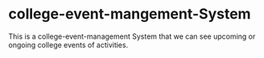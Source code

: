 # college-event-mangement-System
This is a college-event-management System that we can see upcoming or ongoing college events of activities.
